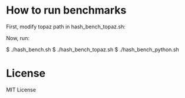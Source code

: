 # How to run benchmarks

First, modify topaz path in hash_bench_topaz.sh:

Now, run:

$ ./hash_bench.sh
$ ./hash_bench_topaz.sh
$ ./hash_bench_python.sh

# License
MIT License
